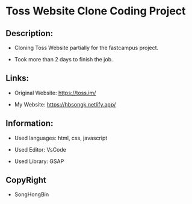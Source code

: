 # Toss Website Clone Coding Project

## Description: 

- Cloning Toss Website partially for the fastcampus project.

- Took more than 2 days to finish the job.

## Links:

- Original Website: https://toss.im/

- My Website: https://hbsongk.netlify.app/

## Information:

- Used languages: html, css, javascript

- Used Editor: VsCode

- Used Library: GSAP

## CopyRight

- SongHongBin

